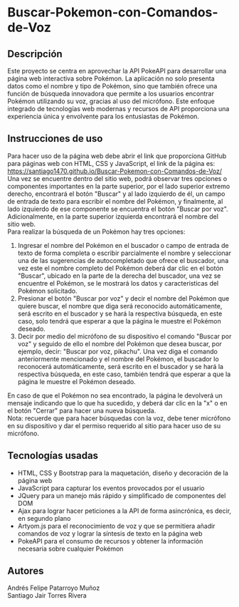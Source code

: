 # Buscar-Pokemon-con-Comandos-de-Voz
## Descripción
Este proyecto se centra en aprovechar la API PokeAPI para desarrollar una página web interactiva sobre Pokémon. La aplicación no solo presenta datos como el nombre y tipo de Pokémon, sino que también ofrece una función de búsqueda innovadora que permite a los usuarios encontrar Pokémon utilizando su voz, gracias al uso del micrófono. Este enfoque integrado de tecnologías web modernas y recursos de API proporciona una experiencia única y envolvente para los entusiastas de Pokémon.
## Instrucciones de uso
Para hacer uso de la página web debe abrir el link que proporciona GitHub para páginas web con HTML, CSS y JavaScript, el link de la página es: https://santiago1470.github.io/Buscar-Pokemon-con-Comandos-de-Voz/  
Una vez se encuentre dentro del sitio web, podrá observar tres opciones o componentes importantes en la parte superior, por el lado superior extremo derecho, encontrará el botón "Buscar" y al lado izquierdo de él, un campo de entrada de texto para escribir el nombre del Pokémon, y finalmente, al lado izquierdo de ese componente se encuentra el botón "Buscar por voz". Adicionalmente, en la parte superior izquierda encontrará el nombre del sitio web.  
Para realizar la búsqueda de un Pokémon hay tres opciones:  
1. Ingresar el nombre del Pokémon en el buscador o campo de entrada de texto de forma completa o escribir parcialmente el nombre y seleccionar una de las sugerencias de autocompletado que ofrece el buscador, una vez este el nombre completo del Pokémon deberá dar clic en el botón "Buscar", ubicado en la parte de la derecha del buscador, una vez se encuentre el Pokémon, se le mostrará los datos y caracteristicas del Pokémon solicitado.
2. Presionar el botón "Buscar por voz" y decir el nombre del Pokémon que quiere buscar, el nombre que diga será reconocido automáticamente, será escrito en el buscador y se hará la respectiva búsqueda, en este caso, solo tendrá que esperar a que la página le muestre el Pokémon deseado.
3. Decir por medio del micrófono de su dispositivo el comando "Buscar por voz" y seguido de ello el nombre del Pokémon que desea buscar, por ejemplo, decir: "Buscar por voz, pikachu". Una vez diga el comando anteriormente mencionado y el nombre del Pokémon, el buscador lo reconocerá automáticamente, será escrito en el buscador y se hará la respectiva búsqueda, en este caso, también tendrá que esperar a que la página le muestre el Pokémon deseado.
  
En caso de que el Pokémon no sea encontrado, la página le devolverá un mensaje indicando que lo que ha sucedido, y deberá dar clic en la "x" o en el botón "Cerrar" para hacer una nueva búsqueda.  
Nota: recuerde que para hacer búsquedas con la voz, debe tener micrófono en su dispositivo y dar el permiso requerido al sitio para hacer uso de su micrófono.

## Tecnologías usadas
* HTML, CSS y Bootstrap para la maquetación, diseño y decoración de la página web
* JavaScript para capturar los eventos provocados por el usuario
* JQuery para un manejo más rápido y simplificado de componentes del DOM
* Ajax para lograr hacer peticiones a la API de forma asincrónica, es decir, en segundo plano
* Artyom.js para el reconocimiento de voz y que se permitiera añadir comandos de voz y lograr la síntesis de texto en la página web
* PokeAPI para el consumo de recursos y obtener la información necesaria sobre cualquier Pokémon

## Autores
Andrés Felipe Patarroyo Muñoz  
Santiago Jair Torres Rivera
